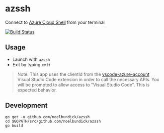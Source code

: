 # azssh

Connect to [Azure Cloud Shell](https://docs.microsoft.com/en-us/azure/cloud-shell/overview) from your terminal

[![Build Status](https://dev.azure.com/noelbundick/noelbundick/_apis/build/status/azssh?branchName=master)](https://dev.azure.com/noelbundick/noelbundick/_build/latest?definitionId=27?branchName=master)

## Usage

* Launch with `azssh`
* Exit by typing `exit`

> Note: This app uses the clientId from the [vscode-azure-account](https://github.com/microsoft/vscode-azure-account) Visual Studio Code extension in order to call the necessary APIs. You will be prompted to allow access to "Visual Studio Code". This is expected behavior.

## Development

```
go get -u github.com/noelbundick/azssh
cd $GOPATH/src/github.com/noelbundick/azssh
go build
```